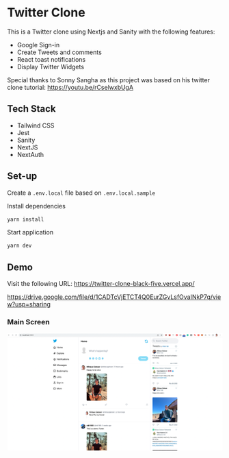 # Twitter Clone
This is a Twitter clone using Nextjs and Sanity with the following features:
- Google Sign-in
- Create Tweets and comments
- React toast notifications
- Display Twitter Widgets 

Special thanks to Sonny Sangha as this project was based on his twitter clone tutorial:
https://youtu.be/rCselwxbUgA

## Tech Stack
- Tailwind CSS
- Jest
- Sanity
- NextJS
- NextAuth

## Set-up

Create a `.env.local` file based on `.env.local.sample`

Install dependencies
```bash
yarn install
```
Start application

```bash
yarn dev
```

## Demo

Visit the following URL: 
https://twitter-clone-black-five.vercel.app/

https://drive.google.com/file/d/1CADTcVjETCT4Q0EurZGvLsfOvaINkP7q/view?usp=sharing

### Main Screen

<img src="demo/main_screen.png" alt="mv1">
